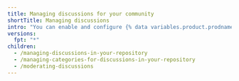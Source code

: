 ```yaml
---
title: Managing discussions for your community
shortTitle: Managing discussions
intro: "You can enable and configure {% data variables.product.prodname_discussions %} for your repository, and you can use tools on {% data variables.product.product_name %} to moderate conversations among community members."
versions:
  fpt: "*"
children:
  - /managing-discussions-in-your-repository
  - /managing-categories-for-discussions-in-your-repository
  - /moderating-discussions
---
```

